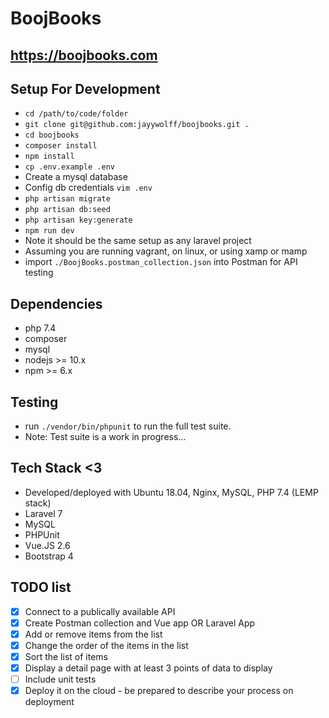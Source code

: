# BoojBooks

## https://boojbooks.com

## Setup For Development
- `cd /path/to/code/folder`
- `git clone git@github.com:jayywolff/boojbooks.git .`
- `cd boojbooks`
- `composer install`
- `npm install`
- `cp .env.example .env`
- Create a mysql database
- Config db credentials `vim .env`
- `php artisan migrate`
- `php artisan db:seed`
- `php artisan key:generate`
- `npm run dev`
- Note it should be the same setup as any laravel project
- Assuming you are running vagrant, on linux, or using xamp or mamp
- import `./BoojBooks.postman_collection.json` into Postman for API testing

## Dependencies
- php 7.4
- composer
- mysql
- nodejs >= 10.x
- npm >= 6.x

## Testing
- run `./vendor/bin/phpunit` to run the full test suite. 
- Note: Test suite is a work in progress...

## Tech Stack <3
- Developed/deployed with Ubuntu 18.04, Nginx, MySQL, PHP 7.4 (LEMP stack)
- Laravel 7
- MySQL
- PHPUnit
- Vue.JS 2.6
- Bootstrap 4

## TODO list
- [X] Connect to a publically available API
- [x] Create Postman collection and Vue app OR Laravel App
- [x] Add or remove items from the list
- [x] Change the order of the items in the list
- [x] Sort the list of items
- [x] Display a detail page with at least 3 points of data to display
- [ ] Include unit tests
- [x] Deploy it on the cloud - be prepared to describe your process on deployment
